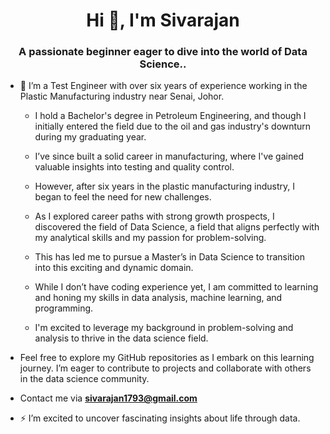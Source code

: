 
<h1 align="center">Hi 👋, I'm Sivarajan</h1>
<h3 align="center">A passionate beginner eager to dive into the world of Data Science..</h3>

- 👋 I’m a Test Engineer with over six years of experience working in the Plastic Manufacturing industry near Senai, Johor.

   - I hold a Bachelor's degree in Petroleum Engineering, and though I initially entered the field due to the oil and gas industry's downturn during my graduating year.  

   - I’ve since built a solid career in manufacturing, where I've gained valuable insights into testing and quality control.  

   -  However, after six years in the plastic manufacturing industry, I began to feel the need for new challenges. 

   -    As I explored career paths with strong growth prospects, I discovered the field of Data Science, a field that aligns perfectly with my analytical skills and my passion for problem-solving. 

   -    This has led me to pursue a Master’s in Data Science to transition into this exciting and dynamic domain.  

   -  While I don’t have coding experience yet, I am committed to learning and honing my skills in data analysis, machine learning, and programming.

   -  I'm excited to leverage my background in problem-solving and analysis to thrive in the data science field.

- Feel free to explore my GitHub repositories as I embark on this learning journey. I’m eager to contribute to projects and collaborate with others in the data science community.

- Contact me via **sivarajan1793@gmail.com**

- ⚡ I’m excited to uncover fascinating insights about life through data.

